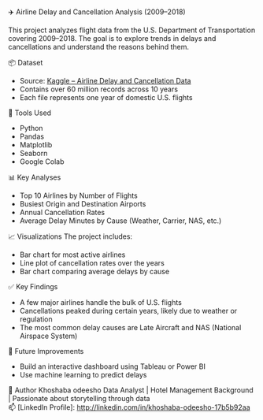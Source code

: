  ✈️ Airline Delay and Cancellation Analysis (2009–2018)

This project analyzes flight data from the U.S. Department of Transportation covering 2009–2018. The goal is to explore trends in delays and cancellations and understand the reasons behind them.

📦 Dataset
- Source: [Kaggle – Airline Delay and Cancellation Data](https://www.kaggle.com/datasets)
- Contains over 60 million records across 10 years
- Each file represents one year of domestic U.S. flights

🔧 Tools Used
- Python
- Pandas
- Matplotlib
- Seaborn
- Google Colab

 📊 Key Analyses
- Top 10 Airlines by Number of Flights
- Busiest Origin and Destination Airports
- Annual Cancellation Rates
- Average Delay Minutes by Cause (Weather, Carrier, NAS, etc.)

📈 Visualizations
The project includes:
- Bar chart for most active airlines
- Line plot of cancellation rates over the years
- Bar chart comparing average delays by cause

✅ Key Findings
- A few major airlines handle the bulk of U.S. flights
- Cancellations peaked during certain years, likely due to weather or regulation
- The most common delay causes are Late Aircraft and NAS (National Airspace System)

🚀 Future Improvements
- Build an interactive dashboard using Tableau or Power BI
- Use machine learning to predict delays

👤 Author
Khoshaba odeesho
Data Analyst | Hotel Management Background | Passionate about storytelling through data  
📫 [LinkedIn Profile]: http://linkedin.com/in/khoshaba-odeesho-17b5b92aa
